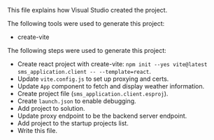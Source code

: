 This file explains how Visual Studio created the project.

The following tools were used to generate this project:
- create-vite

The following steps were used to generate this project:
- Create react project with create-vite: `npm init --yes vite@latest sms_application.client -- --template=react`.
- Update `vite.config.js` to set up proxying and certs.
- Update `App` component to fetch and display weather information.
- Create project file (`sms_application.client.esproj`).
- Create `launch.json` to enable debugging.
- Add project to solution.
- Update proxy endpoint to be the backend server endpoint.
- Add project to the startup projects list.
- Write this file.
